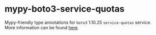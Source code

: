 # mypy-boto3-service-quotas

Mypy-friendly type annotations for `boto3` 1.10.25 `service-quotas` service.
More information can be found [here](https://github.com/vemel/mypy_boto3).